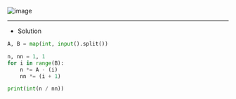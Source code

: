 ![image](https://user-images.githubusercontent.com/84713532/216768252-83586c50-14cc-4c21-bbae-32d58fab13ce.png)

---

- Solution

```py
A, B = map(int, input().split())

n, nn = 1, 1
for i in range(B):
    n *= A - (i)
    nn *= (i + 1)

print(int(n / nn))
```
